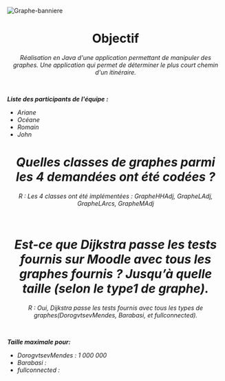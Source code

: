 ![Graphe-banniere](https://user-images.githubusercontent.com/112662431/227766722-1fdd8c12-1962-41f1-9612-b8f01848e8a6.png)

<h1 align="center">Objectif</h1>
<p align="center"><i>Réalisation en Java d'une application permettant de manipuler des graphes. Une application qui permet de déterminer le plus court chemin d'un itinéraire.<i></p><br>

**Liste des participants de l'équipe :**
- Ariane
- Océane
- Romain
- John                               
<h1 align="center">Quelles classes de graphes parmi les 4 demandées ont été codées ?</h1>  
<p align="center"><i>R : Les 4 classes ont été implémentées : GrapheHHAdj, GrapheLAdj, GrapheLArcs, GrapheMAdj<i></p><br>
          
<h1 align="center">Est-ce que Dijkstra passe les tests fournis sur Moodle avec tous les graphes fournis ? Jusqu’à quelle taille (selon le type1 de graphe).</h1>
     <p align="center"><i>R : Oui, Dijkstra passe les tests fournis avec tous les types de graphes(DorogvtsevMendes, Barabasi, et fullconnected).<i></p><br>

**Taille maximale pour:**
- DorogvtsevMendes : 1 000 000
- Barabasi : 
- fullconnected : 

